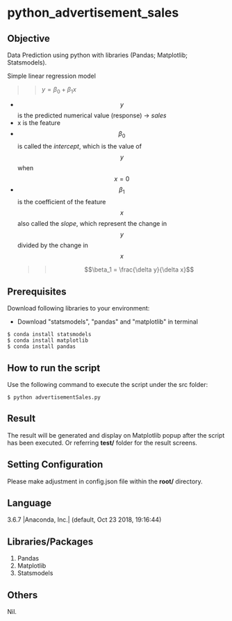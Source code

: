 # python_advertisement_sales

## Objective
Data Prediction using python with libraries (Pandas; Matplotlib; Statsmodels).

Simple linear regression model
>> $y = \beta_0 + \beta_1x$

* $$y$$ is the predicted numerical value (response) -> *sales*
* x is the feature
* $$\beta_0$$ is called the *intercept*, which is the value of $$y$$ when $$x = 0$$
* $$\beta_1$$ is the coefficient of the feature $$x$$ also called the *slope*, which represent the change in $$y$$ divided by the change in $$x$$
  >> $$\beta_1 = \frac{\delta y}{\delta x}$$


## Prerequisites
Download following libraries to your environment:

* Download "statsmodels", "pandas" and "matplotlib" in terminal
```
$ conda install statsmodels
$ conda install matplotlib
$ conda install pandas
```

## How to run the script
Use the following command to execute the script under the src folder:
```
$ python advertisementSales.py
```

## Result
The result will be generated and display on Matplotlib popup after the script has been executed.
Or referring **test/** folder for the result screens.

## Setting Configuration
Please make adjustment in config.json file within the **root/** directory.

## Language
3.6.7 |Anaconda, Inc.| (default, Oct 23 2018, 19:16:44)

## Libraries/Packages
1. Pandas
2. Matplotlib
3. Statsmodels

## Others
Nil.
